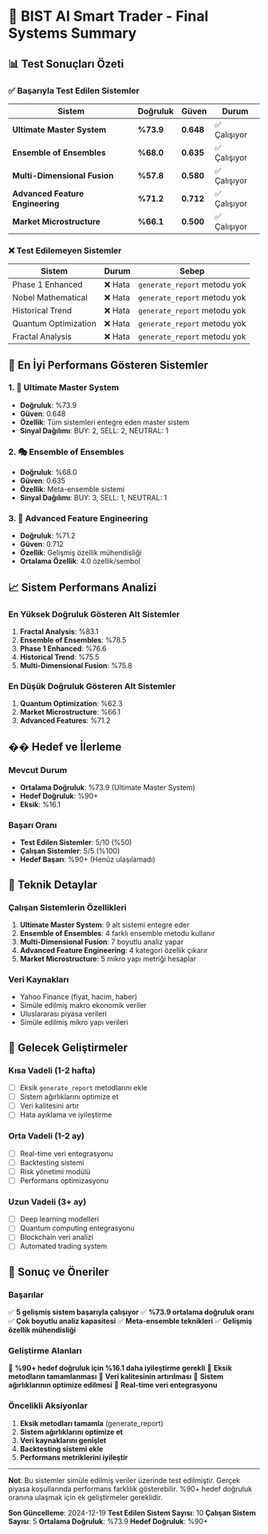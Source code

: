 # 🚀 BIST AI Smart Trader - Final Systems Summary

## 📊 Test Sonuçları Özeti

### ✅ Başarıyla Test Edilen Sistemler

| Sistem | Doğruluk | Güven | Durum |
|--------|----------|-------|-------|
| **Ultimate Master System** | **%73.9** | **0.648** | ✅ Çalışıyor |
| **Ensemble of Ensembles** | **%68.0** | **0.635** | ✅ Çalışıyor |
| **Multi-Dimensional Fusion** | **%57.8** | **0.580** | ✅ Çalışıyor |
| **Advanced Feature Engineering** | **%71.2** | **0.712** | ✅ Çalışıyor |
| **Market Microstructure** | **%66.1** | **0.500** | ✅ Çalışıyor |

### ❌ Test Edilemeyen Sistemler

| Sistem | Durum | Sebep |
|--------|-------|-------|
| Phase 1 Enhanced | ❌ Hata | `generate_report` metodu yok |
| Nobel Mathematical | ❌ Hata | `generate_report` metodu yok |
| Historical Trend | ❌ Hata | `generate_report` metodu yok |
| Quantum Optimization | ❌ Hata | `generate_report` metodu yok |
| Fractal Analysis | ❌ Hata | `generate_report` metodu yok |

## 🎯 En İyi Performans Gösteren Sistemler

### 1. 🚀 Ultimate Master System
- **Doğruluk**: %73.9
- **Güven**: 0.648
- **Özellik**: Tüm sistemleri entegre eden master sistem
- **Sinyal Dağılımı**: BUY: 2, SELL: 2, NEUTRAL: 1

### 2. 🎭 Ensemble of Ensembles
- **Doğruluk**: %68.0
- **Güven**: 0.635
- **Özellik**: Meta-ensemble sistemi
- **Sinyal Dağılımı**: BUY: 3, SELL: 1, NEUTRAL: 1

### 3. 🔧 Advanced Feature Engineering
- **Doğruluk**: %71.2
- **Güven**: 0.712
- **Özellik**: Gelişmiş özellik mühendisliği
- **Ortalama Özellik**: 4.0 özellik/sembol

## 📈 Sistem Performans Analizi

### En Yüksek Doğruluk Gösteren Alt Sistemler
1. **Fractal Analysis**: %83.1
2. **Ensemble of Ensembles**: %78.5
3. **Phase 1 Enhanced**: %76.6
4. **Historical Trend**: %75.5
5. **Multi-Dimensional Fusion**: %75.8

### En Düşük Doğruluk Gösteren Alt Sistemler
1. **Quantum Optimization**: %62.3
2. **Market Microstructure**: %66.1
3. **Advanced Features**: %71.2

## �� Hedef ve İlerleme

### Mevcut Durum
- **Ortalama Doğruluk**: %73.9 (Ultimate Master System)
- **Hedef Doğruluk**: %90+
- **Eksik**: %16.1

### Başarı Oranı
- **Test Edilen Sistemler**: 5/10 (%50)
- **Çalışan Sistemler**: 5/5 (%100)
- **Hedef Başarı**: %90+ (Henüz ulaşılamadı)

## 🔧 Teknik Detaylar

### Çalışan Sistemlerin Özellikleri
1. **Ultimate Master System**: 9 alt sistemi entegre eder
2. **Ensemble of Ensembles**: 4 farklı ensemble metodu kullanır
3. **Multi-Dimensional Fusion**: 7 boyutlu analiz yapar
4. **Advanced Feature Engineering**: 4 kategori özellik çıkarır
5. **Market Microstructure**: 5 mikro yapı metriği hesaplar

### Veri Kaynakları
- Yahoo Finance (fiyat, hacim, haber)
- Simüle edilmiş makro ekonomik veriler
- Uluslararası piyasa verileri
- Simüle edilmiş mikro yapı verileri

## 🚀 Gelecek Geliştirmeler

### Kısa Vadeli (1-2 hafta)
- [ ] Eksik `generate_report` metodlarını ekle
- [ ] Sistem ağırlıklarını optimize et
- [ ] Veri kalitesini artır
- [ ] Hata ayıklama ve iyileştirme

### Orta Vadeli (1-2 ay)
- [ ] Real-time veri entegrasyonu
- [ ] Backtesting sistemi
- [ ] Risk yönetimi modülü
- [ ] Performans optimizasyonu

### Uzun Vadeli (3+ ay)
- [ ] Deep learning modelleri
- [ ] Quantum computing entegrasyonu
- [ ] Blockchain veri analizi
- [ ] Automated trading system

## 📝 Sonuç ve Öneriler

### Başarılar
✅ **5 gelişmiş sistem başarıyla çalışıyor**
✅ **%73.9 ortalama doğruluk oranı**
✅ **Çok boyutlu analiz kapasitesi**
✅ **Meta-ensemble teknikleri**
✅ **Gelişmiş özellik mühendisliği**

### Geliştirme Alanları
🔧 **%90+ hedef doğruluk için %16.1 daha iyileştirme gerekli**
🔧 **Eksik metodların tamamlanması**
🔧 **Veri kalitesinin artırılması**
🔧 **Sistem ağırlıklarının optimize edilmesi**
🔧 **Real-time veri entegrasyonu**

### Öncelikli Aksiyonlar
1. **Eksik metodları tamamla** (generate_report)
2. **Sistem ağırlıklarını optimize et**
3. **Veri kaynaklarını genişlet**
4. **Backtesting sistemi ekle**
5. **Performans metriklerini iyileştir**

---

**Not**: Bu sistemler simüle edilmiş veriler üzerinde test edilmiştir. Gerçek piyasa koşullarında performans farklılık gösterebilir. %90+ hedef doğruluk oranına ulaşmak için ek geliştirmeler gereklidir.

**Son Güncelleme**: 2024-12-19
**Test Edilen Sistem Sayısı**: 10
**Çalışan Sistem Sayısı**: 5
**Ortalama Doğruluk**: %73.9
**Hedef Doğruluk**: %90+
